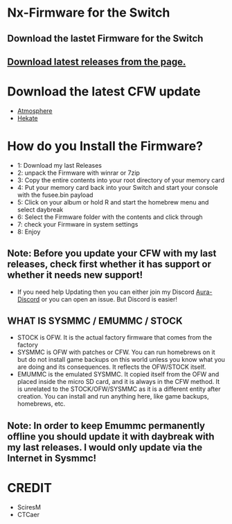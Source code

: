 # Nx-Firmware for the Switch
## Download the lastet Firmware for the Switch

## [Download latest releases from the page.](https://github.com/Aura67/Switch-Firmware/releases)

# Download the latest CFW update
- [Atmosphere](https://github.com/Atmosphere-NX/Atmosphere/releases/) 
- [Hekate](https://github.com/CTCaer/hekate/releases/)

# How do you Install the Firmware?

- 1: Download my last Releases
- 2: unpack the Firmware with winrar or 7zip
- 3: Copy the entire contents into your root directory of your memory card
- 4: Put your memory card back into your Switch and start your console with the fusee.bin payload
- 5: Click on your album or hold R and start the homebrew menu and select daybreak
- 6: Select the Firmware folder with the contents and click through
- 7: check your Firmware in system settings
- 8: Enjoy

## Note: Before you update your CFW with my last releases, check first whether it has support or whether it needs new support!
- If you need help Updating then you can either join my Discord [Aura-Discord](https://discord.gg/Kz78AQhBQw/) or you can open an issue. But Discord is easier!

## WHAT IS SYSMMC / EMUMMC / STOCK
- STOCK is OFW. It is the actual factory firmware that comes from the factory
- SYSMMC is OFW with patches or CFW. You can run homebrews on it but do not install game backups on this
  world unless you know what you are doing and its consequences. It reflects the OFW/STOCK itself.
- EMUMMC is the emulated SYSMMC. It copied itself from the OFW and placed 
inside the micro SD card, and it is always in the CFW method. It is 
unrelated to the STOCK/OFW/SYSMMC as it is a different entity after 
creation. You can install and run anything here, like game backups, 
homebrews, etc.

## Note: In order to keep Emummc permanently offline you should update it with daybreak with my last releases. I would only update via the Internet in Sysmmc!

# CREDIT
- SciresM
- CTCaer

